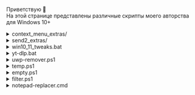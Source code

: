 Приветствую 👋  
На этой странице представлены различные скрипты моего авторства для Windows 10+

<details>
  <summary>context_menu_extras/</summary>
Скрипты в этой папке объединяет ряд общих принципов</details>

<details>
  <summary>send2_extras/</summary>
Скрипты в этой папке объединяет ряд общих принципов</details>

<details>
  <summary>win10_11_tweaks.bat</summary>
descr</details>

<details>
  <summary>yt-dlp.bat</summary>
descr</details>

<details>
  <summary>uwp-remover.ps1</summary>
descr</details>

<details>
  <summary>temp.ps1</summary>
descr</details>

<details>
  <summary>empty.ps1</summary>
descr</details>

<details>
  <summary>filter.ps1</summary>
descr</details>

<details>
  <summary>notepad-replacer.cmd</summary>
descr</details>
